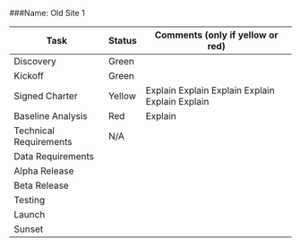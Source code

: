 ###Name: Old Site 1

Task | Status | Comments (only if yellow or red)
------------ | ------------- | -------------
Discovery | Green | 
Kickoff | Green | 
Signed Charter | Yellow | Explain Explain Explain Explain Explain Explain
Baseline Analysis | Red | Explain
Technical Requirements | N/A | 
Data Requirements | | 
Alpha Release ||
Beta Release ||
Testing ||
Launch ||
Sunset ||
